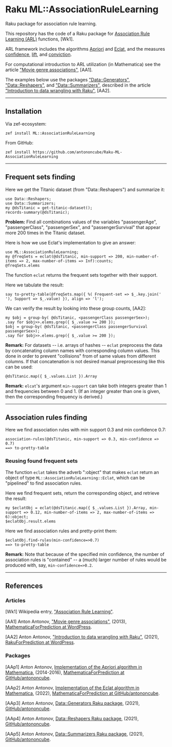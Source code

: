 # Raku ML::AssociationRuleLearning

Raku package for association rule learning.

This repository has the code of a Raku package for
[Association Rule Learning (ARL)](https://en.wikipedia.org/wiki/Association_rule_learning)
functions, [Wk1].

ARL framework includes the algorithms 
[Apriori](https://en.wikipedia.org/wiki/Apriori_algorithm) 
and 
[Eclat](https://en.wikipedia.org/wiki/Association_rule_learning#Eclat_algorithm), 
and the measures 
[confidence](https://en.wikipedia.org/wiki/Association_rule_learning#Confidence),
[lift](https://en.wikipedia.org/wiki/Association_rule_learning#Lift), and 
[conviction](https://en.wikipedia.org/wiki/Association_rule_learning#Conviction).

For computational introduction to ARL utilization (in Mathematica) see the article
["Movie genre associations"](https://mathematicaforprediction.wordpress.com/2013/10/06/movie-genre-associations/),
[AA1].

The examples below use the packages
["Data::Generators"](https://raku.land/cpan:ANTONOV/Data::Generators),
["Data::Reshapers"](https://raku.land/cpan:ANTONOV/Data::Reshapers), and
["Data::Summarizers"](https://raku.land/cpan:ANTONOV/Data::Summarizers), described in the article
["Introduction to data wrangling with Raku"](https://rakuforprediction.wordpress.com/2021/12/31/introduction-to-data-wrangling-with-raku/),
[AA2].

-------

## Installation

Via zef-ecosystem:

```shell
zef install ML::AssociationRuleLearning
```

From GitHub:

```shell
zef install https://github.com/antononcube/Raku-ML-AssociationRuleLearning
```

-------

## Frequent sets finding 

Here we get the Titanic dataset (from "Data::Reshapers") and summarize it:

```perl6
use Data::Reshapers;
use Data::Summarizers;
my @dsTitanic = get-titanic-dataset();
records-summary(@dsTitanic);
```

**Problem:** Find all combinations values of the variables "passengerAge", "passengerClass", "passengerSex", and
"passengerSurvival" that appear more 200 times in the Titanic dataset.

Here is how we use Eclat's implementation to give an answer:

```perl6
use ML::AssociationRuleLearning;
my @freqSets = eclat(@dsTitanic, min-support => 200, min-number-of-items => 2, max-number-of-items => Inf):counts;
@freqSets.elems
```

The function `eclat` returns the frequent sets together with their support.

Here we tabulate the result:

```perl6
say to-pretty-table(@freqSets.map({ %( Frequent-set => $_.key.join(' '), Support => $_.value) }), align => 'l');
```

We can verify the result by looking into these group counts, [AA2]:

```perl6
my $obj = group-by( @dsTitanic, <passengerClass passengerSex>);
.say for $obj>>.elems.grep({ $_.value >= 200 });
$obj = group-by( @dsTitanic, <passengerClass passengerSurvival passengerSex>);
.say for $obj>>.elems.grep({ $_.value >= 200 });
```

**Remark:** For datasets -- i.e. arrays of hashes -- `eclat` preprocess the data by concatenating
column names with corresponding column values. This done in order to prevent "collisions" from of same values from
different columns. If that concatenation is not desired manual preprocessing like this can be used:

```perl6
@dsTitanic.map({ $_.values.List }).Array
```

**Remark:** `elcat`'s argument `min-support` can take both integers greater than 1 and frequencies between 0 and 1.
(If an integer greater than one is given, then the corresponding frequency is derived.)

-------

## Association rules finding

Here we find association rules with min support 0.3 and min confidence 0.7:

```perl6
association-rules(@dsTitanic, min-support => 0.3, min-confidence => 0.7)
==> to-pretty-table
```

### Reusing found frequent sets

The function `eclat` takes the adverb ":object" that makes `eclat` return an object of type
`ML::AssociationRuleLearning::Eclat`, which can be "pipelined" to find association rules.

Here we find frequent sets, return the corresponding object, and retrieve the result:

```perl6
my $eclatObj = eclat(@dsTitanic.map({ $_.values.List }).Array, min-support => 0.12, min-number-of-items => 2, max-number-of-items => 6):object;
$eclatObj.result.elems
```

Here we find association rules and pretty-print them:

```perl6
$eclatObj.find-rules(min-confidence=>0.7)
==> to-pretty-table 
```

**Remark:** Note that because of the specified min confidence, the number of association rules is "contained" --
a (much) larger number of rules would be produced with, say, `min-confidence=>0.2`.

-------

## References

### Articles

[Wk1] Wikipedia entry, ["Association Rule Learning"](https://en.wikipedia.org/wiki/Association_rule_learning).

[AA1] Anton Antonov,
["Movie genre associations"](https://mathematicaforprediction.wordpress.com/2013/10/06/movie-genre-associations/),
(2013),
[MathematicaForPrediction at WordPress](https://mathematicaforprediction.wordpress.com).

[AA2] Anton Antonov,
["Introduction to data wrangling with Raku"](https://rakuforprediction.wordpress.com/2021/12/31/introduction-to-data-wrangling-with-raku/),
(2021),
[RakuForPrediction at WordPress](https://rakuforprediction.wordpress.com).

### Packages

[AAp1] Anton Antonov,
[Implementation of the Apriori algorithm in Mathematica](https://github.com/antononcube/MathematicaForPrediction/blob/master/AprioriAlgorithm.m),
(2014-2016),
[MathematicaForPrediction at GitHub/antononcube](https://github.com/antononcube/MathematicaForPrediction/).

[AAp2] Anton Antonov,
[Implementation of the Eclat algorithm in Mathematica](https://github.com/antononcube/MathematicaForPrediction/blob/master/EclatAlgorithm.m),
(2022),
[MathematicaForPrediction at GitHub/antononcube](https://github.com/antononcube/MathematicaForPrediction/).

[AAp3] Anton Antonov,
[Data::Generators Raku package](https://github.com/antononcube/Raku-Data-Generators),
(2021),
[GitHub/antononcube](https://github.com/antononcube).

[AAp4] Anton Antonov,
[Data::Reshapers Raku package](https://github.com/antononcube/Raku-Data-Reshapers),
(2021),
[GitHub/antononcube](https://github.com/antononcube).

[AAp5] Anton Antonov,
[Data::Summarizers Raku package](https://github.com/antononcube/Raku-Data-Summarizers),
(2021),
[GitHub/antononcube](https://github.com/antononcube).


